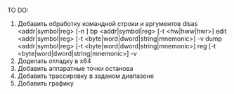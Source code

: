 TO DO:


1. Добавить обработку командной строки и аргументов
   disas <addr|symbol|reg> [-n <count>]
   bp <addr|symbol|reg> [-t <hw|hww|hwr>]
   edit <addr|symbol|reg> [-t <byte|word|dword|string|mnemonic>] -v <value>
   dump <addr|symbol|reg> [-t <byte|word|dword|string|mnemonic>]
   reg <reg> [-t <byte|word|dword|string|mnemonic>] -v <value>
3. Доделать отладку в x64
4. Добавить аппаратные точки останова
5. Добавить трассировку в заданом диапазоне
6. Добавить графику
